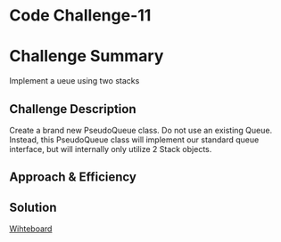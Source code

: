 # Code Challenge-11

# Challenge Summary

Implement a ueue using two stacks

## Challenge Description

Create a brand new PseudoQueue class. Do not use an existing Queue. Instead, this PseudoQueue class will implement our standard queue interface, but will internally only utilize 2 Stack objects.

## Approach & Efficiency



## Solution
[Wihteboard](assets/queue-with-stacks.png)
